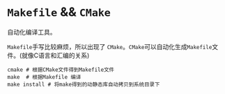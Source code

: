 # `Makefile`  &&  `CMake`

自动化编译工具。

`Makefile`手写比较麻烦，所以出现了 `CMake`。`CMake`可以自动化生成`Makefile`文件。(就像C语言和汇编的关系)

```shell
cmake # 根据CMake文件得到Makefile文件
make  # 根据Makefile 编译
make install # 将make得到的动静态库自动拷贝到系统目录下
```

